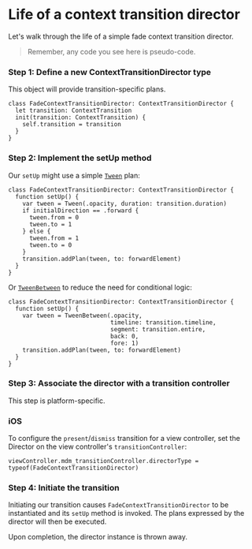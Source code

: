 # Life of a context transition director

Let's walk through the life of a simple fade context transition director.

> Remember, any code you see here is pseudo-code.

### Step 1: Define a new ContextTransitionDirector type

This object will provide transition-specific plans.

```
class FadeContextTransitionDirector: ContextTransitionDirector {
  let transition: ContextTransition
  init(transition: ContextTransition) {
    self.transition = transition
  }
}
```

### Step 2: Implement the setUp method

Our `setUp` might use a simple [`Tween`](https://material-motion.gitbooks.io/material-motion-starmap/content/specifications/plans/Tween.html) plan:

```
class FadeContextTransitionDirector: ContextTransitionDirector {
  function setUp() {
    var tween = Tween(.opacity, duration: transition.duration)
    if initialDirection == .forward {
      tween.from = 0
      tween.to = 1
    } else {
      tween.from = 1
      tween.to = 0
    }
    transition.addPlan(tween, to: forwardElement)
  }
}
```

Or [`TweenBetween`](https://material-motion.gitbooks.io/material-motion-starmap/content/specifications/plans/TweenBetween.html) to reduce the need for conditional logic:

```
class FadeContextTransitionDirector: ContextTransitionDirector {
  function setUp() {
    var tween = TweenBetween(.opacity,
                             timeline: transition.timeline,
                             segment: transition.entire,
                             back: 0,
                             fore: 1)
    transition.addPlan(tween, to: forwardElement)
  }
}
```

### Step 3: Associate the director with a transition controller

This step is platform-specific.

### iOS

To configure the `present`/`dismiss` transition for a view controller, set the Director on the view controller's `transitionController`:

```
viewController.mdm_transitionController.directorType = typeof(FadeContextTransitionDirector)
```

### Step 4: Initiate the transition

Initiating our transition causes `FadeContextTransitionDirector` to be instantiated and its `setUp` method is invoked. The plans expressed by the director will then be executed.

Upon completion, the director instance is thrown away.
